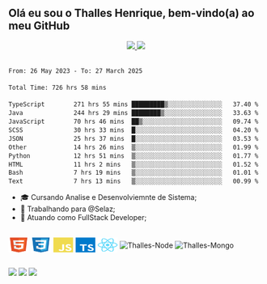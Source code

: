 ## Olá eu sou o Thalles Henrique, bem-vindo(a) ao meu GitHub

<div align="center">
  <a href="https://github.com/Thalles-HsA">
  <img height="180em" src="https://github-readme-stats.vercel.app/api?username=Thalles-HsA&show_icons=true&theme=radical&include_all_commits=true&count_private=true"/>
  <img height="180em" src="https://github-readme-stats.vercel.app/api/top-langs/?username=Thalles-HsA&exclude_repo=github-readme-stats,Pong,Freeway-JS&langs_count=5&theme=radical"/>
</div><br>
  
  <!--START_SECTION:waka-->

```txt
From: 26 May 2023 - To: 27 March 2025

Total Time: 726 hrs 58 mins

TypeScript        271 hrs 55 mins █████████▒░░░░░░░░░░░░░░░   37.40 %
Java              244 hrs 29 mins ████████▒░░░░░░░░░░░░░░░░   33.63 %
JavaScript        70 hrs 46 mins  ██▒░░░░░░░░░░░░░░░░░░░░░░   09.74 %
SCSS              30 hrs 33 mins  █░░░░░░░░░░░░░░░░░░░░░░░░   04.20 %
JSON              25 hrs 37 mins  █░░░░░░░░░░░░░░░░░░░░░░░░   03.53 %
Other             14 hrs 26 mins  ▒░░░░░░░░░░░░░░░░░░░░░░░░   01.99 %
Python            12 hrs 51 mins  ▒░░░░░░░░░░░░░░░░░░░░░░░░   01.77 %
HTML              11 hrs 2 mins   ▒░░░░░░░░░░░░░░░░░░░░░░░░   01.52 %
Bash              7 hrs 19 mins   ▒░░░░░░░░░░░░░░░░░░░░░░░░   01.01 %
Text              7 hrs 13 mins   ▒░░░░░░░░░░░░░░░░░░░░░░░░   00.99 %
```

<!--END_SECTION:waka-->

  - 🎓 Cursando Analise e Desenvolviemnte de Sistema;
  - 🌱 Trabalhando para @Selaz;
  - 🎯 Atuando como FullStack Developer;
 
<div style="display: inline_block"><br>
  <img align="center" alt="Thalles-HTML" height="30" width="40" src="https://raw.githubusercontent.com/devicons/devicon/master/icons/html5/html5-original.svg">
  <img align="center" alt="Thalles-CSS" height="30" width="40" src="https://raw.githubusercontent.com/devicons/devicon/master/icons/css3/css3-original.svg">
  <img align="center" alt="Thalles-Js" height="30" width="40" src="https://raw.githubusercontent.com/devicons/devicon/master/icons/javascript/javascript-plain.svg">
  <img align="center" alt="Thalles-Ts" height="30" width="40" src="https://raw.githubusercontent.com/devicons/devicon/master/icons/typescript/typescript-plain.svg">
  <img align="center" alt="Thalles-React" height="30" width="40" src="https://raw.githubusercontent.com/devicons/devicon/master/icons/react/react-original.svg">
  <img align="center" alt="Thalles-Node" height="30" width="40" src="https://cdn.jsdelivr.net/gh/devicons/devicon/icons/nodejs/nodejs-original.svg" />
  <img align="center" alt="Thalles-Mongo" height="30" width="40" src="https://cdn.jsdelivr.net/gh/devicons/devicon/icons/mongodb/mongodb-original.svg" />
  
</div>

 ##
  
<div>
  <a href="https://www.linkedin.com/in/thalles-hsa" target="_blank"><img src="https://img.shields.io/badge/-LinkedIn-%230077B5?style=for-the-badge&logo=linkedin&logoColor=white" target="_blank"></a> 
  <a href="https://instagram.com/thalleshsa" target="_blank"><img src="https://img.shields.io/badge/-Instagram-%23E4405F?style=for-the-badge&logo=instagram&logoColor=white" target="_blank"></a>
  <a href = "mailto:thsa.henrique@gmail.com"><img src="https://img.shields.io/badge/-Gmail-%23333?style=for-the-badge&logo=gmail&logoColor=white" target="_blank"></a>
   
</div>
